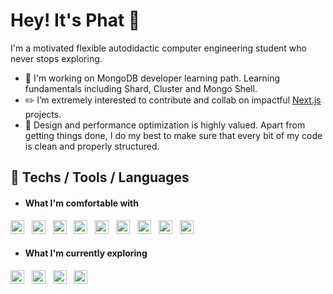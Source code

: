 
# Hey! It's Phat 👋

<!--
**PhattOZ/PhattOZ** is a ✨ _special_ ✨ repository because its `README.md` (this file) appears on your GitHub profile.

Here are some ideas to get you started:

- 🔭 I’m currently working on ...
- 🌱 I’m currently learning ...
- 👯 I’m looking to collaborate on ...
- 🤔 I’m looking for help with ...
- 💬 Ask me about ...
- 📫 How to reach me: ...
- 😄 Pronouns: ...
- ⚡ Fun fact: ...
-->

I'm a motivated flexible autodidactic computer engineering student who never stops exploring.

- 🌱 I'm working on MongoDB developer learning path. Learning fundamentals including Shard, Cluster and Mongo Shell.
- ✏️ I’m extremely interested to contribute and collab on impactful [Next.js](https://github.com/vercel/next.js/) projects.
- 🦩 Design and performance optimization is highly valued. Apart from getting things done, I do my best to make sure that every bit of my code is clean and properly structured.

## 📝 Techs / Tools / Languages

- #### What I'm comfortable with
<img src='https://img.shields.io/badge/-HTML5-050A30?logo=html5' height=22> &nbsp;
<img src='https://img.shields.io/badge/-CSS3-050A30?logo=css3&logoColor=264de4' height=22> &nbsp;
<img src='https://img.shields.io/badge/-JavaScript-050A30?logo=javascript' height=22> &nbsp;
<img src='https://img.shields.io/badge/-MDN Web Docs-050A30?logo=mdnwebdocs' height=22> &nbsp;
<img src='https://img.shields.io/badge/-MongoDB-050A30?logo=mongodb' height=22> &nbsp;
<img src='https://img.shields.io/badge/-TailwindCSS-050A30?logo=tailwindcss' height=22> &nbsp;
<img src='https://img.shields.io/badge/-Node.js-050A30?logo=node.js' height=22> &nbsp;
<img src='https://img.shields.io/badge/-React-050A30?logo=react' height=22> &nbsp;
<img src='https://img.shields.io/badge/-Next.js-050A30?logo=next.js&logoColor=ebecf0' height=22> &nbsp;

- #### What I'm currently exploring
<img src='https://img.shields.io/badge/-Nuxt.js-050A30?logo=nuxt.js&logoColor=41b883' height=22> &nbsp;
<img src='https://img.shields.io/badge/-Sass-050A30?logo=sass' height=22> &nbsp;
<img src='https://img.shields.io/badge/-AmazonS3-050A30?logo=amazons3&logoColor=FF9900' height=22> &nbsp;
<img src='https://img.shields.io/badge/-Firebase Cloud Storage-050A30?logo=firebase' height=22> &nbsp;
